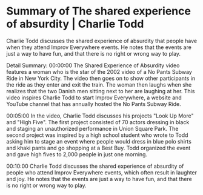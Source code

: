 # Summary of The shared experience of absurdity | Charlie Todd

Charlie Todd discusses the shared experience of absurdity that people have when they attend Improv Everywhere events. He notes that the events are just a way to have fun, and that there is no right or wrong way to play.

Detail Summary: 
00:00:00
The Shared Experience of Absurdity video features a woman who is the star of the 2002 video of a No Pants Subway Ride in New York City. The video then goes on to show other participants in the ride as they enter and exit the train. The woman then laughs when she realizes that the two Danish men sitting next to her are laughing at her. This video inspires Charlie Todd to start Improv Everywhere, a website and YouTube channel that has annually hosted the No Pants Subway Ride.

00:05:00
In the video, Charlie Todd discusses his projects "Look Up More" and "High Five". The first project consisted of 70 actors dressing in black and staging an unauthorized performance in Union Square Park. The second project was inspired by a high school student who wrote to Todd asking him to stage an event where people would dress in blue polo shirts and khaki pants and go shopping at a Best Buy. Todd organized the event and gave high fives to 2,000 people in just one morning.

00:10:00
Charlie Todd discusses the shared experience of absurdity of people who attend Improv Everywhere events, which often result in laughter and joy. He notes that the events are just a way to have fun, and that there is no right or wrong way to play.

